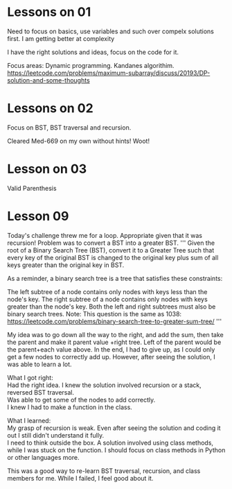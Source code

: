# Lessons on 01

Need to focus on basics, use variables and such over compelx solutions first. I am getting better at complexity

I have the right solutions and ideas, focus on the code for it.

Focus areas: Dynamic programming. Kandanes algorithim.   
https://leetcode.com/problems/maximum-subarray/discuss/20193/DP-solution-and-some-thoughts

# Lessons on 02

Focus on BST, BST traversal and recursion. 

 Cleared Med-669 on my own without hints! Woot! 

 # Lesson on 03

 Valid Parenthesis
 
 # Lesson 09

 Today's challenge threw me for a loop. Appropriate given that it was recursion! Problem was to convert a BST into a greater BST. 
 '''
 Given the root of a Binary Search Tree (BST), convert it to a Greater Tree such that every key of the original BST is changed to the original key plus sum of all keys greater than the original key in BST.

As a reminder, a binary search tree is a tree that satisfies these constraints:

The left subtree of a node contains only nodes with keys less than the node's key.
The right subtree of a node contains only nodes with keys greater than the node's key.
Both the left and right subtrees must also be binary search trees.
Note: This question is the same as 1038: https://leetcode.com/problems/binary-search-tree-to-greater-sum-tree/
'''  

My idea was to go down all the way to the right, and add the sum, then take the parent and make it parent value +right tree. Left of the parent
would be the parent+each value above. In the end, I had to give up, as I could only get a few nodes to correctly add up. However, after seeing the solution, I was able to learn a lot.

What I got right:  
 Had the right idea. I knew the solution involved recursion or a stack, reversed BST traversal.  
 Was able to get some of the nodes to add correctly.  
 I knew I had to make a function in the class.  
 
 What I learned:  
 My grasp of recursion is weak. Even after seeing the solution and coding it out I still didn't understand it fully.  
 I need to think outside the box. A solution involved using class methods, while I was stuck on the function. I should focus on class methods in Python or other languages more.  

 This was a good way to re-learn BST traversal, recursion, and class members for me. While I failed, I feel good about it.  